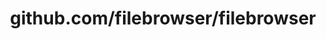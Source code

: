 ---
layout: post
title: github.com/filebrowser/filebrowser
categories: link
tags: [انگلیسی, گیت‌هاب, برنامه‌نویسی]
---